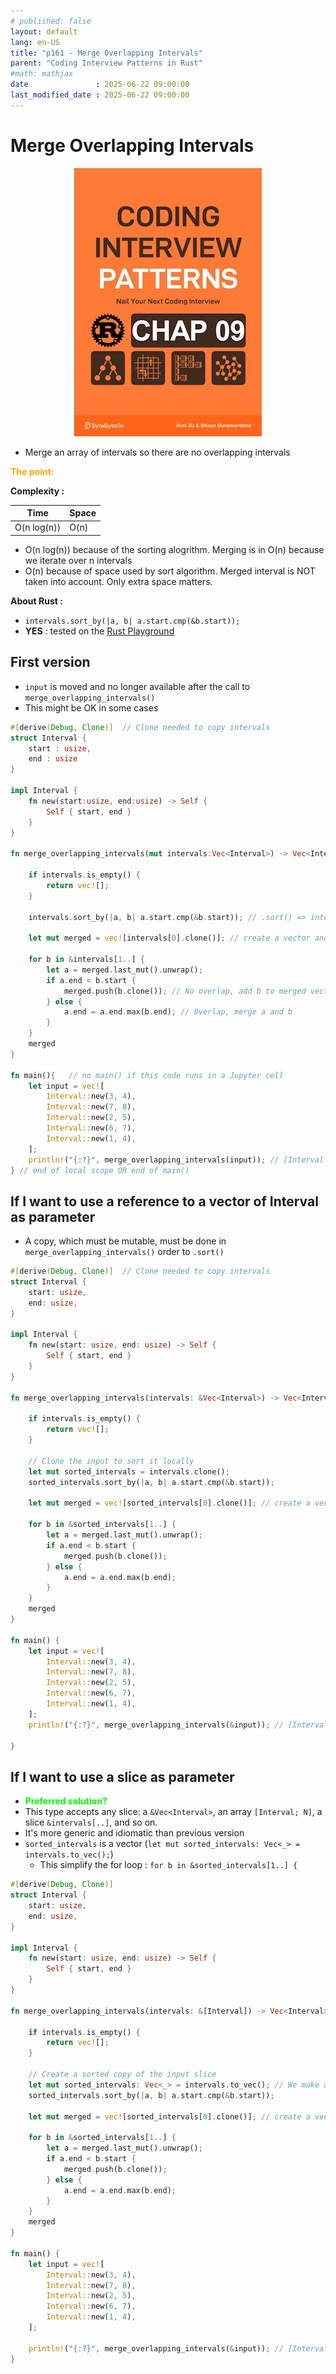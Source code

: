 ```yaml
---
# published: false
layout: default
lang: en-US
title: "p161 - Merge Overlapping Intervals"
parent: "Coding Interview Patterns in Rust"
#math: mathjax
date               : 2025-06-22 09:00:00
last_modified_date : 2025-06-22 09:00:00
---
```


# Merge Overlapping Intervals

<div align="center">
<img src="../assets/chap_09.webp" alt="" width="300" loading="lazy"/>
</div>

* Merge an array of intervals so there are no overlapping intervals


<span style="color:orange"><b>The point:</b></span>


**Complexity :**

| Time               | Space |
|--------------------|-------|
| O(n log(n))        | O(n)  |

* O(n log(n)) because of the sorting alogrithm. Merging is in O(n) because we iterate over n intervals
* O(n) because of space used by sort algorithm. Merged interval is NOT taken into account. Only extra space matters. 

**About Rust :**
* `intervals.sort_by(|a, b| a.start.cmp(&b.start));`
* **YES** : tested on the [Rust Playground](https://play.rust-lang.org/)

<!-- 
<span style="color:red"><b>TODO : </b></span> 
* Add comments in the source code        
 -->

<!-- * <span style="color:lime"><b>Preferred solution?</b></span>      -->


## First version
* `input` is moved and no longer available after the call to `merge_overlapping_intervals()`
* This might be OK in some cases


```rust
#[derive(Debug, Clone)]  // Clone needed to copy intervals
struct Interval {
    start : usize,
    end : usize
}

impl Interval {
    fn new(start:usize, end:usize) -> Self {
        Self { start, end }
    }
}

fn merge_overlapping_intervals(mut intervals:Vec<Interval>) -> Vec<Interval>{

    if intervals.is_empty() {
        return vec![];
    }

    intervals.sort_by(|a, b| a.start.cmp(&b.start)); // .sort() => intervals parameter must be mut
    
    let mut merged = vec![intervals[0].clone()]; // create a vector and fill it with first element of sorted_intervals
        
    for b in &intervals[1..] {
        let a = merged.last_mut().unwrap();
        if a.end < b.start {
            merged.push(b.clone()); // No overlap, add b to merged vector
        } else {
            a.end = a.end.max(b.end); // Overlap, merge a and b
        }
    }
    merged
}

fn main(){   // no main() if this code runs in a Jupyter cell 
    let input = vec![
        Interval::new(3, 4),
        Interval::new(7, 8),
        Interval::new(2, 5),
        Interval::new(6, 7),
        Interval::new(1, 4),
    ];
    println!("{:?}", merge_overlapping_intervals(input)); // [Interval { start: 1, end: 5 }, Interval { start: 6, end: 8 }]
} // end of local scope OR end of main()       
```

## If I want to use a reference to a vector of Interval as parameter
* A copy, which must be mutable, must be done in `merge_overlapping_intervals()` order to ``.sort()``


```rust
#[derive(Debug, Clone)]  // Clone needed to copy intervals
struct Interval {
    start: usize,
    end: usize,
}

impl Interval {
    fn new(start: usize, end: usize) -> Self {
        Self { start, end }
    }
}

fn merge_overlapping_intervals(intervals: &Vec<Interval>) -> Vec<Interval> {
    
    if intervals.is_empty() {
        return vec![];
    }

    // Clone the input to sort it locally
    let mut sorted_intervals = intervals.clone();
    sorted_intervals.sort_by(|a, b| a.start.cmp(&b.start));

    let mut merged = vec![sorted_intervals[0].clone()]; // create a vector and fill it with first element of sorted_intervals

    for b in &sorted_intervals[1..] {
        let a = merged.last_mut().unwrap();
        if a.end < b.start {
            merged.push(b.clone());
        } else {
            a.end = a.end.max(b.end);
        }
    }
    merged
}

fn main() {
    let input = vec![
        Interval::new(3, 4),
        Interval::new(7, 8),
        Interval::new(2, 5),
        Interval::new(6, 7),
        Interval::new(1, 4),
    ];
    println!("{:?}", merge_overlapping_intervals(&input)); // [Interval { start: 1, end: 5 }, Interval { start: 6, end: 8 }]

}

```

## If I want to use a slice as parameter

* <span style="color:lime"><b>Preferred solution?</b></span> 
* This type accepts any slice: a ``&Vec<Interval>``, an array ``[Interval; N]``, a slice ``&intervals[..]``, and so on.
* It's more generic and idiomatic than previous version
* `sorted_intervals` is a vector (`let mut sorted_intervals: Vec<_> = intervals.to_vec();`)
    * This simplify the for loop : `for b in &sorted_intervals[1..] {`


```rust
#[derive(Debug, Clone)]
struct Interval {
    start: usize,
    end: usize,
}

impl Interval {
    fn new(start: usize, end: usize) -> Self {
        Self { start, end }
    }
}

fn merge_overlapping_intervals(intervals: &[Interval]) -> Vec<Interval> {
    
    if intervals.is_empty() {
        return vec![];
    }

    // Create a sorted copy of the input slice
    let mut sorted_intervals: Vec<_> = intervals.to_vec(); // We make a single copy of the entire vector at this point. No need to reclone intervals elsewhere."
    sorted_intervals.sort_by(|a, b| a.start.cmp(&b.start));

    let mut merged = vec![sorted_intervals[0].clone()]; // create a vector and fill it with first element of sorted_intervals

    for b in &sorted_intervals[1..] {
        let a = merged.last_mut().unwrap();
        if a.end < b.start {
            merged.push(b.clone());
        } else {
            a.end = a.end.max(b.end);
        }
    }
    merged
}

fn main() {
    let input = vec![
        Interval::new(3, 4),
        Interval::new(7, 8),
        Interval::new(2, 5),
        Interval::new(6, 7),
        Interval::new(1, 4),
    ];

    println!("{:?}", merge_overlapping_intervals(&input)); // [Interval { start: 1, end: 5 }, Interval { start: 6, end: 8 }]
}

```
